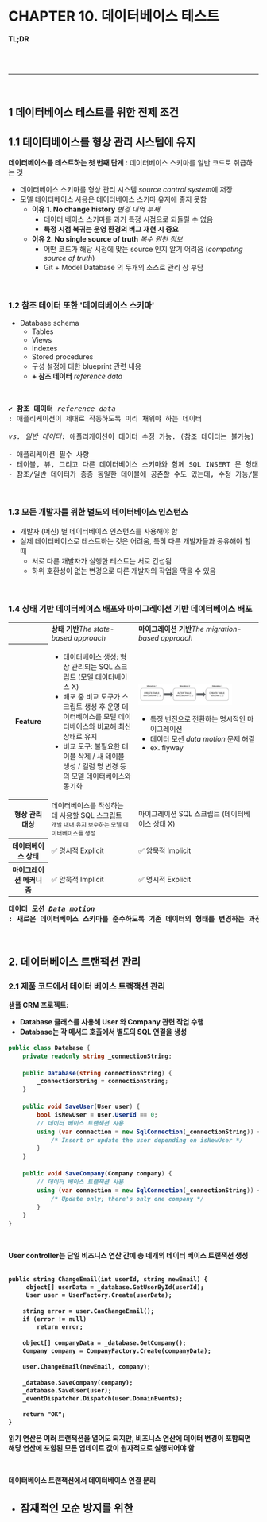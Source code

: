 # CHAPTER 10. 데이터베이스 테스트

**TL;DR**


<br/><br/>

---

<br/>

## 1 데이터베이스 테스트를 위한 전제 조건


## 1.1 데이터베이스를 형상 관리 시스템에 유지

**데이터베이스를 테스트하는 첫 번째 단계**
&#x3A; 데이터베이스 스키마를 일반 코드로 취급하는 것
- 데이터베이스 스키마를 형상 관리 시스템 *source control system*에 저장
- 모델 데이터베이스 사용은 데이터베이스 스키마 유지에 좋지 못함
  - **이유 1. No change history** _변경 내역 부재_
    - 데이터 베이스 스키마를 과거 특정 시점으로 되돌릴 수 없음
    - **특정 시점 복귀는 운영 환경의 버그 재현 시 중요**
  - **이유 2. No single source of truth** _복수 원천 정보_
    - 어떤 코드가 해당 시점에 맞는 source 인지 알기 어려움 (_competing source of truth_)
    - Git + Model Database 의 두개의 소스로 관리 상 부담

<br/>

### 1.2 참조 데이터 또한 '데이터베이스 스키마'

- Database schema
  - Tables
  - Views
  - Indexes
  - Stored procedures
  - 구성 설정에 대한 blueprint 관련 내용
  - **\+ 참조 데이터** _reference data_

<br/>

<pre>
✔️ <b>참조 데이터</b> <i>reference data</i>
: 애플리케이션이 제대로 작동하도록 미리 채워야 하는 데이터

<i>vs. 일반 데이터</i>: 애플리케이션이 데이터 수정 가능. (참조 데이터는 불가능)

- 애플리케이션 필수 사항
- 테이블, 뷰, 그리고 다른 데이터베이스 스키마와 함께 SQL INSERT 문 형태로 형상 관리 시스템에 저장해야 함
- 참조/일반 데이터가 종종 동일한 테이블에 공존할 수도 있는데, 수정 가능/불가능 플래그를 두고 참조 데이터를 변경하지 못하게 해야 함
</pre>

<br/>

### 1.3 모든 개발자를 위한 별도의 데이터베이스 인스턴스

- 개발자 (머신) 별 데이터베이스 인스턴스를 사용해야 함
- 실제 데이터베이스로 테스트하는 것은 어려움, 특히 다른 개발자들과 공유해야 할 때
  - 서로 다른 개발자가 실행한 테스트는 서로 간섭됨
  - 하위 호환성이 없는 변경으로 다른 개발자의 작업을 막을 수 있음

<br/>

### 1.4 상태 기반 데이터베이스 배포와 마이그레이션 기반 데이터베이스 배포


<table>
<tr>
<td></td>
<td><b>상태 기반</b><i>The state-based approach</i></td>
<td><b>마이그레이션 기반</b><i>The migration-based approach</i></td>
</tr>
<tr>
<th>Feature</th>
<td>

- 데이터베이스 생성: 형상 관리되는 SQL 스크립트 (모델 데이터베이스 X) 
- 배포 중 비교 도구가 스크립트 생성 후 운영 데이터베이스를 모델 데이터베이스와 비교해 최신 상태로 유지
- 비교 도구: 불필요한 테이블 삭제 / 새 테이블 생성 / 컬럼 명 변경 등의 모델 데이터베이스와 동기화

</td>
<td>

<img src="./image/image02.png" width="80%" />

- 특정 번전으로 전환하는 명시적인 마이그레이션
- 데이터 모션 _data motion_ 문제 해결
- ex. flyway

</td>
</tr>
<tr>
<th>형상 관리 대상</th>
<td>
데이터베이스를 작성하는 데 사용할 SQL 스크립트 <br/>
<small>개발 내내 유지 보수하는 모델 데이터베이스를 생성</small>
</td>
<td>
마이그레이션 SQL 스크립트 (데이터베이스 상태 X)
</td>
</tr>
<tr>
<th>데이터베이스 상태</th>
<td>✅ 명시적 Explicit</td>
<td>✅ 암묵적 Implicit</td>
</tr>
<tr>
<th>마이그레이션 메커니즘</th>
<td>✅ 암묵적 Implicit</td>
<td>✅ 명시적 Explicit</td>
</tr>
</table>

<pre>
<b>데이터 모션<b> <i>Data motion</i>
: 새로운 데이터베이스 스키마를 준수하도록 기존 데이터의 형태를 변경하는 과정
</pre>

<br/>

## 2. 데이터베이스 트랜잭션 관리

### 2.1 제품 코드에서 데이터 베이스 트랙잭션 관리

샘플 CRM 프로젝트:
- Database 클래스를 사용해 User 와 Company 관련 작업 수행
- Database는 각 메서드 호출에서 별도의 SQL 연결을 생성

```csharp
public class Database {
    private readonly string _connectionString;

    public Database(string connectionString) {
        _connectionString = connectionString;
    }

    public void SaveUser(User user) {
        bool isNewUser = user.UserId == 0;
        // 데이터 베이스 트랜잭션 사용
        using (var connection = new SqlConnection(_connectionString)) {
            /* Insert or update the user depending on isNewUser */
        }
    }

    public void SaveCompany(Company company) {
        // 데이터 베이스 트랜잭션 사용
        using (var connection = new SqlConnection(_connectionString)) {
            /* Update only; there's only one company */
        }
    }
}

```

<br/>

**User controller**는 단일 비즈니스 연산 간에 **총 네개의 데이터 베이스 트랜잭션 생성**

<pre><code lang="csharp">
public string ChangeEmail(int userId, string newEmail) {
     <b>object[] userData = _database.GetUserById(userId);</b>
     User user = UserFactory.Create(userData);

    string error = user.CanChangeEmail();
    if (error != null)
        return error;

    <b>object[] companyData = _database.GetCompany();
    Company company = CompanyFactory.Create(companyData);

    user.ChangeEmail(newEmail, company);

    _database.SaveCompany(company);
    _database.SaveUser(user);</b>
    _eventDispatcher.Dispatch(user.DomainEvents);

    return "OK";
}
</code></pre>

읽기 연산은 여러 트랜잭션을 열어도 되지만, 비즈니스 연산에 데이터 변경이 포함되면 
해당 연산에 포함된 모든 업데이트 값이 원자적으로 실행되어야 함

<br/>

**데이터베이스 트랜잭션에서 데이터베이스 연결 분리**

- 잠재적인 모순 방지를 위한 
  - 





<br/><br/>